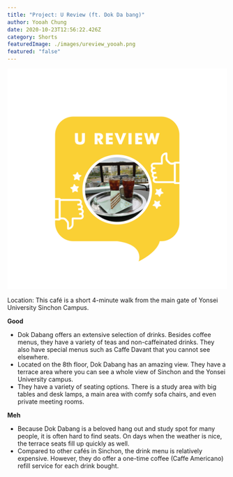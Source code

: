 ```yaml
---
title: "Project: U Review (ft. Dok Da bang)"
author: Yooah Chung
date: 2020-10-23T12:56:22.426Z
category: Shorts
featuredImage: ./images/ureview_yooah.png
featured: "false"
---
```

![](images/ureview_yooah.png)

Location: This café is a short 4-minute walk from the main gate of Yonsei University Sinchon Campus.

**Good**

* Dok Dabang offers an extensive selection of drinks. Besides coffee menus, they have a variety of teas and non-caffeinated drinks. They also have special menus such as Caffe Davant that you cannot see elsewhere.
* Located on the 8th floor, Dok Dabang has an amazing view. They have a terrace area where you can see a whole view of Sinchon and the Yonsei University campus.
* They have a variety of seating options. There is a study area with big tables and desk lamps, a main area with comfy sofa chairs, and even private meeting rooms.

**Meh**

* Because Dok Dabang is a beloved hang out and study spot for many people, it is often hard to find seats. On days when the weather is nice, the terrace seats fill up quickly as well.
* Compared to other cafés in Sinchon, the drink menu is relatively expensive. However, they do offer a one-time coffee (Caffe Americano) refill service for each drink bought.